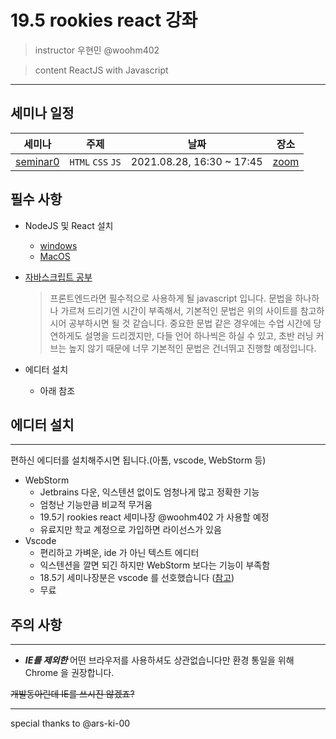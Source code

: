 # 19.5 rookies react 강좌

> instructor 우현민 @woohm402

> content ReactJS with Javascript

---

## 세미나 일정


| 세미나 | 주제 | 날짜 | 장소 |
| --- | --- | --- | --- |
| [seminar0](seminar-0) | `HTML` `CSS` `JS` | 2021.08.28, 16:30 ~ 17:45 | [zoom](https://snu-ac-kr.zoom.us/j/82516517509) |


## 필수 사항
- NodeJS 및 React 설치
  - [windows](https://baengsu.tistory.com/12)
  - [MacOS](https://pliss.tistory.com/133)
  
- [자바스크립트 공부](https://learnjs.vlpt.us/)
  
  > 프론트엔드라면 필수적으로 사용하게 될 javascript 입니다.
  문법을 하나하나 가르쳐 드리기엔 시간이 부족해서, 기본적인 문법은 위의 사이트를 참고하시어 공부하시면 될 것 같습니다.
  중요한 문법 같은 경우에는 수업 시간에 당연하게도 설명을 드리겠지만,
  다들 언어 하나씩은 하실 수 있고, 초반 러닝 커브는 높지 않기 때문에 너무 기본적인 문법은 건너뛰고 진행할 예정입니다.
  
- 에디터 설치
  - 아래 참조

## 에디터 설치

----------------------------------

편하신 에디터를 설치해주시면 됩니다.(아톰, vscode, WebStorm 등)
- WebStorm
  - Jetbrains 다운, 익스텐션 없이도 엄청나게 많고 정확한 기능
  - 엄청난 기능만큼 비교적 무거움
  - 19.5기 rookies react 세미나장 @woohm402 가 사용할 예정
  - 유료지만 학교 계정으로 가입하면 라이선스가 있음
- Vscode
  - 편리하고 가벼운, ide 가 아닌 텍스트 에디터
  - 익스텐션을 깔면 되긴 하지만 WebStorm 보다는 기능이 부족함
  - 18.5기 세미나장분은 vscode 를 선호했습니다 ([참고](https://github.com/wafflestudio/18.5-rookies/tree/master/frontend#%EC%97%90%EB%94%94%ED%84%B0-%EC%84%A4%EC%B9%98))
  - 무료

## 주의 사항

----------------------------------
- ***IE를 제외한*** 어떤 브라우저를 사용하셔도 상관없습니다만 환경 통일을 위해 Chrome 을 권장합니다.
  
~~개발동아린데 IE를 쓰시진 않겠죠?~~

---
special thanks to @ars-ki-00